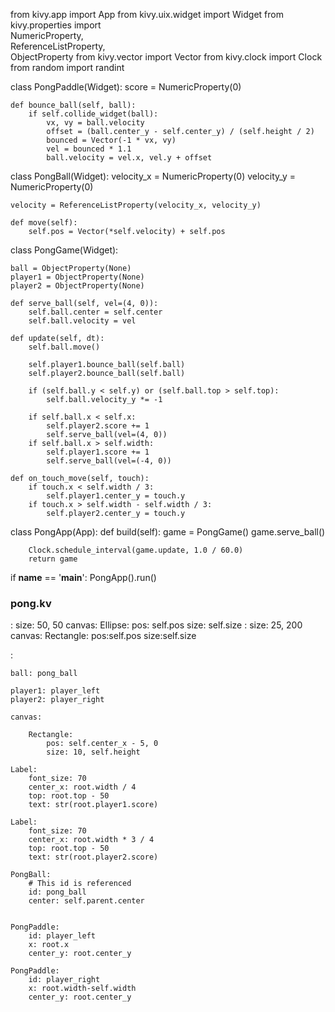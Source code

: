 from kivy.app import App
from kivy.uix.widget import Widget
from kivy.properties import\
    NumericProperty,\
    ReferenceListProperty,\
    ObjectProperty
from kivy.vector import Vector
from kivy.clock import Clock
from random import randint


class PongPaddle(Widget):
    score = NumericProperty(0)

    def bounce_ball(self, ball):
        if self.collide_widget(ball):
            vx, vy = ball.velocity
            offset = (ball.center_y - self.center_y) / (self.height / 2)
            bounced = Vector(-1 * vx, vy)
            vel = bounced * 1.1
            ball.velocity = vel.x, vel.y + offset


class PongBall(Widget):
    velocity_x = NumericProperty(0)
    velocity_y = NumericProperty(0)

    velocity = ReferenceListProperty(velocity_x, velocity_y)

    def move(self):
        self.pos = Vector(*self.velocity) + self.pos


class PongGame(Widget):

    ball = ObjectProperty(None)
    player1 = ObjectProperty(None)
    player2 = ObjectProperty(None)

    def serve_ball(self, vel=(4, 0)):
        self.ball.center = self.center
        self.ball.velocity = vel

    def update(self, dt):
        self.ball.move()

        self.player1.bounce_ball(self.ball)
        self.player2.bounce_ball(self.ball)

        if (self.ball.y < self.y) or (self.ball.top > self.top):
            self.ball.velocity_y *= -1

        if self.ball.x < self.x:
            self.player2.score += 1
            self.serve_ball(vel=(4, 0))
        if self.ball.x > self.width:
            self.player1.score += 1
            self.serve_ball(vel=(-4, 0))

    def on_touch_move(self, touch):
        if touch.x < self.width / 3:
            self.player1.center_y = touch.y
        if touch.x > self.width - self.width / 3:
            self.player2.center_y = touch.y


class PongApp(App):
    def build(self):
        game = PongGame()
        game.serve_ball()

        Clock.schedule_interval(game.update, 1.0 / 60.0)
        return game


if __name__ == '__main__':
  PongApp().run()
  
### pong.kv
<PongBall>:
    size: 50, 50
    canvas:
        Ellipse:
            pos: self.pos
            size: self.size
<PongPaddle>:
    size: 25, 200
    canvas:
        Rectangle:
            pos:self.pos
            size:self.size

<PongGame>:

    ball: pong_ball

    player1: player_left
    player2: player_right

    canvas:

        Rectangle:
            pos: self.center_x - 5, 0
            size: 10, self.height

    Label:
        font_size: 70
        center_x: root.width / 4
        top: root.top - 50
        text: str(root.player1.score)

    Label:
        font_size: 70
        center_x: root.width * 3 / 4
        top: root.top - 50
        text: str(root.player2.score)

    PongBall:
        # This id is referenced
        id: pong_ball
        center: self.parent.center


    PongPaddle:
        id: player_left
        x: root.x
        center_y: root.center_y

    PongPaddle:
        id: player_right
        x: root.width-self.width
        center_y: root.center_y
